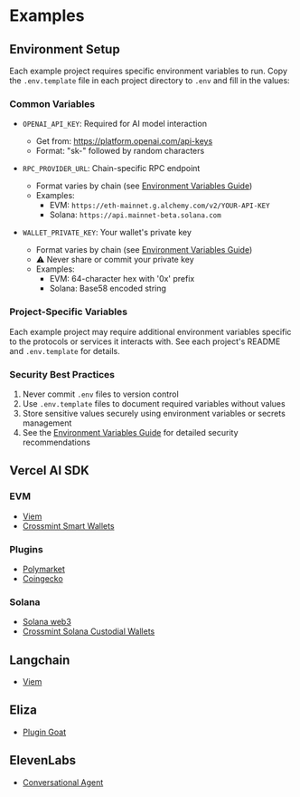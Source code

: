 # Examples

## Environment Setup
Each example project requires specific environment variables to run. Copy the `.env.template` file in each project directory to `.env` and fill in the values:

### Common Variables
- `OPENAI_API_KEY`: Required for AI model interaction
  - Get from: https://platform.openai.com/api-keys
  - Format: "sk-" followed by random characters

- `RPC_PROVIDER_URL`: Chain-specific RPC endpoint
  - Format varies by chain (see [Environment Variables Guide](../../docs/environment-variables.mdx))
  - Examples:
    - EVM: `https://eth-mainnet.g.alchemy.com/v2/YOUR-API-KEY`
    - Solana: `https://api.mainnet-beta.solana.com`

- `WALLET_PRIVATE_KEY`: Your wallet's private key
  - Format varies by chain (see [Environment Variables Guide](../../docs/environment-variables.mdx))
  - ⚠️ Never share or commit your private key
  - Examples:
    - EVM: 64-character hex with '0x' prefix
    - Solana: Base58 encoded string

### Project-Specific Variables
Each example project may require additional environment variables specific to the protocols or services it interacts with. See each project's README and `.env.template` for details.

### Security Best Practices
1. Never commit `.env` files to version control
2. Use `.env.template` files to document required variables without values
3. Store sensitive values securely using environment variables or secrets management
4. See the [Environment Variables Guide](../../docs/environment-variables.mdx) for detailed security recommendations

## Vercel AI SDK

### EVM
- [Viem](https://github.com/goat-sdk/goat/tree/main/typescript/examples/vercel-ai/viem)
- [Crossmint Smart Wallets](https://github.com/goat-sdk/goat/tree/main/typescript/examples/vercel-ai/crossmint-smart-wallets)

### Plugins
- [Polymarket](https://github.com/goat-sdk/goat/tree/main/typescript/examples/vercel-ai/polymarket)
- [Coingecko](https://github.com/goat-sdk/goat/tree/main/typescript/examples/vercel-ai/coingecko)

### Solana
- [Solana web3](https://github.com/goat-sdk/goat/tree/main/typescript/examples/vercel-ai/solana)
- [Crossmint Solana Custodial Wallets](https://github.com/goat-sdk/goat/tree/main/typescript/examples/vercel-ai/crossmint-solana-custodial-wallets)


## Langchain
- [Viem](https://github.com/goat-sdk/goat/tree/main/typescript/examples/langchain/viem)

## Eliza
- [Plugin Goat](https://github.com/ai16z/eliza/tree/main/packages/plugin-goat)

## ElevenLabs
- [Conversational Agent](https://github.com/goat-sdk/goat/tree/main/typescript/examples/eleven-labs/conversational-agent)
